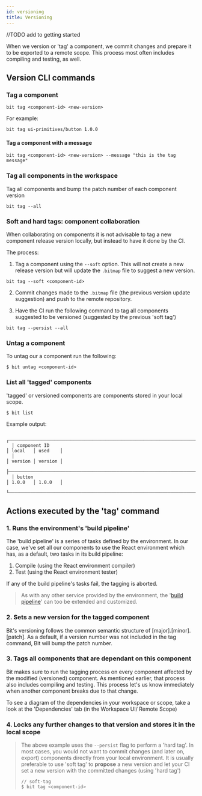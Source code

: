 ```yaml
---
id: versioning
title: Versioning
---
```


//TODO add to getting  started

When we version or 'tag' a component, we commit changes and prepare it to be exported to a remote scope. This process most often includes compiling and testing, as well.

## Version CLI commands

### Tag a component

```shell
bit tag <component-id> <new-version>
```

For example:

```shell
bit tag ui-primitives/button 1.0.0
```

#### Tag a component with a message

```shell
bit tag <component-id> <new-version> --message "this is the tag message"
```

### Tag all components in the workspace

Tag all components and bump the patch number of each component version

```shell
bit tag --all
```

### Soft and hard tags: component collaboration

When collaborating on components it is not advisable to tag a new component release version locally, but instead to have it done by the CI.

The process:

1. Tag a component using the `--soft` option. This will not create a new release version but will update the `.bitmap` file to suggest a new version.

```shell
bit tag --soft <component-id>
```

2. Commit changes made to the `.bitmap` file (the previous version update suggestion) and push to the remote repository.

3. Have the CI run the following command to tag all components suggested to be versioned (suggested by the previous 'soft tag')

```shell
bit tag --persist --all
```

### Untag a component

To untag our a component run the following:

```shell
$ bit untag <component-id>
```

### List all 'tagged' components

'tagged' or versioned components are components stored in your local scope.

```shell
$ bit list
```

Example output:

```shell
  ┌──────────────────────────────────────────────────────────────────────┬─────────┬─────────┐
  │ component ID                                                         │ local   │ used    │
  │                                                                      │ version │ version │
  ├──────────────────────────────────────────────────────────────────────┼─────────┼─────────┤
  │ button                                                               │ 1.0.0   │ 1.0.0   │
  └──────────────────────────────────────────────────────────────────────┴─────────┴─────────┘
```



## Actions executed by the 'tag' command

### 1. Runs the environment's 'build pipeline'

The 'build pipeline' is a series of tasks defined by the environment. In our case, we've set all our components to use the React environment which has, as a default, two tasks in its build pipeline:

1. Compile (using the React environment compiler)
2. Test (using the React environment tester)

If any of the build pipeline's tasks fail, the tagging is aborted.

> As with any other service provided by the environment, the '[build pipeline](/building-with-bit/react)' can too be extended and customized.

### 2. Sets a new version for the tagged component

Bit's versioning follows the common semantic structure of [major].[minor].[patch]. As a default, if a version number was not included in the tag command, Bit will bump the patch number.

### 3. Tags all components that are dependant on this component

Bit makes sure to run the tagging process on every component affected by the modified (versioned) component. As mentioned earlier, that process also includes compiling and testing. This process let's us know immediately when another component breaks due to that change.

To see a diagram of the dependencies in your workspace or scope, take a look at the 'Dependencies' tab (in the Workspace UI/ Remote Scope)

### 4. Locks any further changes to that version and stores it in the local scope

> The above example uses the `--persist` flag to perform a 'hard tag'. In most cases, you would not want to commit changes (and later on, export) components directly from your local environment. It is usually preferable to use 'soft tag' to **propose** a new version and let your CI set a new version with the committed changes (using 'hard tag')
>
> ```shell
> // soft-tag
> $ bit tag <component-id>
> ```
